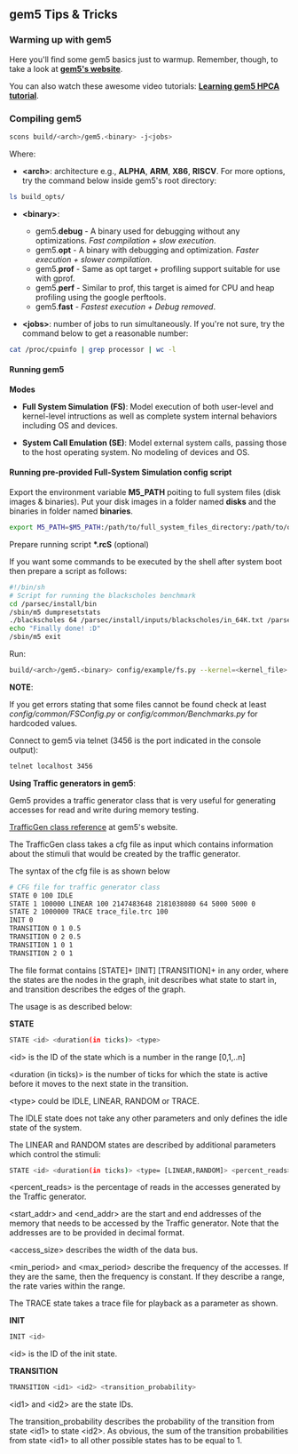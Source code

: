 ## gem5 Tips & Tricks
### **Warming up with gem5**

Here you'll find some gem5 basics just to warmup. Remember, though, to take a look at [**gem5's website**](http://www.gem5.org/Main_Page).

You can also watch these awesome video tutorials: [**Learning gem5 HPCA tutorial**](https://www.youtube.com/watch?v=5UT41VsGTsg).

### **Compiling gem5**

```bash
scons build/<arch>/gem5.<binary> -j<jobs>
```

Where:

* **\<arch\>**: architecture e.g., **ALPHA**, **ARM**, **X86**, **RISCV**. For more options, try the command below inside gem5's root directory:

```bash
ls build_opts/
```

* **\<binary\>**:
	* gem5.**debug** - A binary used for debugging without any optimizations. *_Fast compilation + slow execution_*.
	* gem5.**opt** - A binary with debugging and optimization. _*Faster execution + slower compilation*_.
	* gem5.**prof** - Same as opt target + profiling support suitable for use with gprof.
	* gem5.**perf** - Similar to prof, this target is aimed for CPU and heap profiling using the google perftools.
	* gem5.**fast** - _*Fastest execution + Debug removed*_.

* **\<jobs\>**: number of jobs to run simultaneously. If you're not sure, try the command below to get a reasonable number:

```bash
cat /proc/cpuinfo | grep processor | wc -l
```


#### Running gem5
**Modes**

* **Full System Simulation (FS)**: Model execution of both user-level and kernel-level intructions as well as complete system internal behaviors including OS and devices.

* **System Call Emulation (SE)**: Model external system calls, passing those to the host operating system. No modeling of devices and OS.

#### Running pre-provided Full-System Simulation config script

Export the environment variable **M5_PATH** poiting to full system files (disk images & binaries). Put your disk images in a folder named **disks** and the binaries in folder named **binaries**.

```bash
export M5_PATH=$M5_PATH:/path/to/full_system_files_directory:/path/to/other_full_system_files_directory
```

Prepare running script **\*.rcS** (optional)

If you want some commands to be executed by the shell after system boot then prepare a script as follows:

```bash
#!/bin/sh
# Script for running the blackscholes benchmark
cd /parsec/install/bin
/sbin/m5 dumpresetstats
./blackscholes 64 /parsec/install/inputs/blackscholes/in_64K.txt /parsec/install/inputs/blackscholes/prices.txt
echo "Finally done! :D"
/sbin/m5 exit
```

Run:

```bash
build/<arch>/gem5.<binary> config/example/fs.py --kernel=<kernel_file> --disk-image=<disk_image.img> --script=</path/to/script.rcS>
```

**NOTE**:

If you get errors stating that some files cannot be found check at least *config/common/FSConfig.py* or *config/common/Benchmarks.py* for hardcoded values.

Connect to gem5 via telnet (3456 is the port indicated in the console output):

```bash
telnet localhost 3456
```

**Using Traffic generators in gem5**:

Gem5 provides a traffic generator class that is very useful for generating accesses for read and write during memory testing.

[TrafficGen class reference](http://www.gem5.org/docs/html/classTrafficGen.html#_details) at gem5's website. 

The TrafficGen class takes a cfg file as input which contains information about the stimuli that would be created by the traffic generator.

The syntax of the cfg file is as shown below

```bash
# CFG file for traffic generator class
STATE 0 100 IDLE
STATE 1 100000 LINEAR 100 2147483648 2181038080 64 5000 5000 0
STATE 2 1000000 TRACE trace_file.trc 100
INIT 0
TRANSITION 0 1 0.5
TRANSITION 0 2 0.5
TRANSITION 1 0 1
TRANSITION 2 0 1
```

The file format contains [STATE]+ [INIT] [TRANSITION]+ in any order, where the states are the nodes in the graph, init describes what state to start in, and transition describes the edges of the graph.

The usage is as described below:

**STATE**

```bash
STATE <id> <duration(in ticks)> <type>
```

\<id> is the ID of the state which is a number in the range [0,1,..n]

<duration (in ticks)> is the number of ticks for which the state is active before it moves to the next state in the transition.

\<type> could be IDLE, LINEAR, RANDOM or TRACE.

The IDLE state does not take any other parameters and only defines the idle state of the system.

The LINEAR and RANDOM states are described by additional parameters which control the stimuli:

```bash
STATE <id> <duration(in ticks)> <type= [LINEAR,RANDOM]> <percent_reads> <start_addr> <end_addr> <access_size(bytes)> <min_period (ticks)> <max_period (ticks)> <data_limit (bytes)>
```

\<percent_reads> is the percentage of reads in the accesses generated by the Traffic generator.

\<start_addr> and \<end_addr> are the start and end addresses of the memory that needs to be accessed by the Traffic generator. Note that the addresses are to be provided in decimal format.

\<access_size> describes the width of the data bus.

\<min_period> and \<max_period> describe the frequency of the accesses. If they are the same, then the frequency is constant. If they describe a range, the rate varies within the range.

The TRACE state takes a trace file for playback as a parameter as shown.

**INIT**

```bash
INIT <id>
```
\<id> is the ID of the init state.


**TRANSITION**

```bash
TRANSITION <id1> <id2> <transition_probability>
```

\<id1> and \<id2> are the state IDs.

The transition_probability describes the probability of the transition from state \<id1> to state \<id2>. As obvious, the sum of the transition probabilities from state \<id1> to all other possible states has to be equal to 1.
